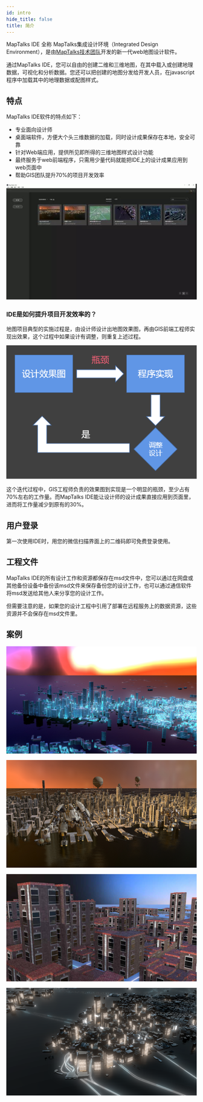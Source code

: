```yaml
---
id: intro
hide_title: false
title: 简介
---
```


MapTalks IDE 全称 MapTalks集成设计环境（Integrated Design Environment），是由[MapTalks技术团队](https://github.com/maptalks)开发的新一代web地图设计软件。

通过MapTalks IDE，您可以自由的创建二维和三维地图，在其中载入或创建地理数据，可视化和分析数据。您还可以把创建的地图分发给开发人员，在javascript程序中加载其中的地理数据或配图样式。
## 特点
MapTalks IDE软件的特点如下：
* 专业面向设计师
* 桌面端软件，方便大个头三维数据的加载，同时设计成果保存在本地，安全可靠
* 针对Web端应用，提供所见即所得的三维地图样式设计功能
* 最终服务于web前端程序，只需用少量代码就能把IDE上的设计成果应用到web页面中
* 帮助GIS团队提升70%的项目开发效率

![界面](./assets/intro/intro-ui.jpg)

### IDE是如何提升项目开发效率的？
地图项目典型的实施过程是，由设计师设计出地图效果图，再由GIS前端工程师实现出效果，这个过程中如果设计有调整，则重复上述过程。

![开发流程](./assets/intro/intro-dev-flow.png)

这个迭代过程中，GIS工程师负责的效果图到实现是一个明显的瓶颈，至少占有70%左右的工作量。而MapTalks IDE能让设计师的设计成果直接应用到页面里，进而将工作量减少到原有的30%。


## 用户登录

第一次使用IDE时，用您的微信扫描界面上的二维码即可免费登录使用。

## 工程文件

MapTalks IDE的所有设计工作和资源都保存在msd文件中，您可以通过在网盘或其他备份设备中备份该msd文件来保存备份您的设计工作，也可以通过通信软件将msd发送给其他人来分享您的设计工作。

但需要注意的是，如果您的设计工程中引用了部署在远程服务上的数据资源，这些资源并不会保存在msd文件里。

## 案例

![简介](./assets/intro-1.png)

![简介](./assets/intro-2.png)

![简介](./assets/intro-3.png)

![简介](./assets/intro-4.png)

